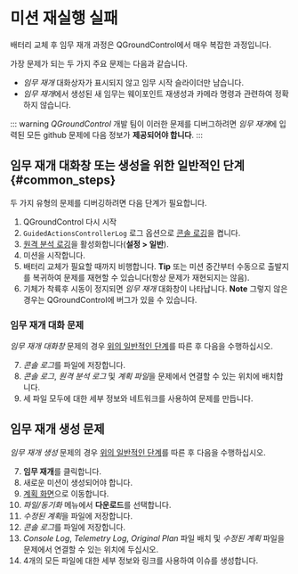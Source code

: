 # 미션 재실행 실패

배터리 교체 후 임무 재개 과정은 QGroundControl에서 매우 복잡한 과정입니다.

가장 문제가 되는 두 가지 주요 문제는 다음과 같습니다.

- _임무 재개_ 대화상자가 표시되지 않고 임무 시작 슬라이더만 남습니다.
- *임무 재개*에서 생성된 새 임무는 웨이포인트 재생성과 카메라 명령과 관련하여 정확하지 않습니다.

::: warning
_QGroundControl_ 개발 팀이 이러한 문제를 디버그하려면 *임무 재개*에 입력된 모든 github 문제에 다음 정보가 **제공되어야 합니다**.
:::

## 임무 재개 대화창 또는 생성을 위한 일반적인 단계 {#common_steps}

두 가지 유형의 문제를 디버깅하려면 다음 단계가 필요합니다.

1. QGroundControl 다시 시작
2. `GuidedActionsControllerLog` 로그 옵션으로 [콘솔 로깅](../SettingsView/console_logging.md)을 켭니다.
3. [원격 분석 로깅](../SettingsView/General.md#miscellaneous)을 활성화합니다(**설정 > 일반**).
4. 미션을 시작합니다.
5. 배터리 교체가 필요할 때까지 비행합니다. **Tip** 또는 미션 중간부터 수동으로 출발지를 복귀하여 문제를 재현할 수 있습니다(항상 문제가 재현되지는 않음).
6. 기체가 착륙후 시동이 정지되면 _임무 재개_ 대화창이 나타납니다. **Note** 그렇지 않은 경우는 QGroundControl에 버그가 있을 수 있습니다.

### 임무 재개 대화 문제

_임무 재개 대화창_ 문제의 경우 [위의 일반적인 단계](#common_steps)를 따른 후 다음을 수행하십시오.

7. *콘솔 로그*를 파일에 저장합니다.
8. _콘솔 로그_, _원격 분석 로그_ 및 *계획 파일*을 문제에서 연결할 수 있는 위치에 배치합니다.
9. 세 파일 모두에 대한 세부 정보와 네트워크를 사용하여 문제를 만듭니다.

## 임무 재개 생성 문제

_임무 재개 생성_ 문제의 경우 [위의 일반적인 단계](#common_steps)를 따른 후 다음을 수행하십시오.

7. **임무 재개**를 클릭합니다.
8. 새로운 미션이 생성되어야 합니다.
9. [계획 화면](../PlanView/PlanView.md)으로 이동합니다.
10. _파일/동기화_ 메뉴에서 **다운로드**를 선택합니다.
11. *수정된 계획*을 파일에 저장합니다.
12. *콘솔 로그*를 파일에 저장합니다.
13. _Console Log_, _Telemetry Log_, _Original Plan_ 파일 배치 및 _수정된 계획_ 파일을 문제에서 연결할 수 있는 위치에 두십시오.
14. 4개의 모든 파일에 대한 세부 정보와 링크를 사용하여 이슈를 생성합니다.
